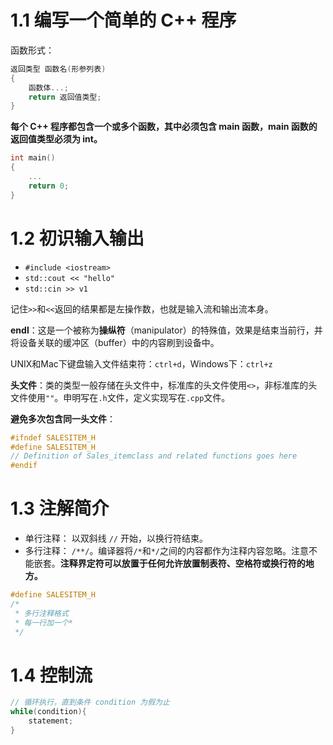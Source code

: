 # 1.1 编写一个简单的 C++ 程序

函数形式：

```cpp
返回类型 函数名(形参列表)
{
	函数体...;
    return 返回值类型;
}
```

**每个 C++ 程序都包含一个或多个函数，其中必须包含 main 函数，main 函数的返回值类型必须为 int。**

```cpp
int main()
{
	...
	return 0;
}
```



# 1.2 初识输入输出

* `#include <iostream>`
* `std::cout << "hello"`
* `std::cin >> v1`

记住`>>`和`<<`返回的结果都是左操作数，也就是输入流和输出流本身。

**endl**：这是一个被称为**操纵符**（manipulator）的特殊值，效果是结束当前行，并将设备关联的缓冲区（buffer）中的内容刷到设备中。

UNIX和Mac下键盘输入文件结束符：`ctrl+d`，Windows下：`ctrl+z`

**头文件**：类的类型一般存储在头文件中，标准库的头文件使用`<>`，非标准库的头文件使用`""`。申明写在`.h`文件，定义实现写在`.cpp`文件。

**避免多次包含同一头文件**：

```cpp
#ifndef SALESITEM_H
#define SALESITEM_H
// Definition of Sales_itemclass and related functions goes here
#endif
```



# 1.3 注解简介

- 单行注释： 以双斜线 `//` 开始，以换行符结束。
- 多行注释： `/**/`。编译器将`/*`和`*/`之间的内容都作为注释内容忽略。注意不能嵌套。**注释界定符可以放置于任何允许放置制表符、空格符或换行符的地方。**

```cpp
#define SALESITEM_H
/*
 * 多行注释格式
 * 每一行加一个*
 */
```



# 1.4 控制流

```cpp
// 循环执行，直到条件 condition 为假为止
while(condition){
	statement;
}
```


